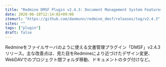 ```yaml
---
title: "Redmine DMSF Plugin v2.4.3: Document Management System Features plugin for Redmine"
date: 2020-06-18T12:14:02+09:00
itemurl: "https://github.com/danmunn/redmine_dmsf/releases/tag/v2.4.3"
sites: ""
tags: ["plugin"]
draft: false
---
```


Redmineをファイルサーバのように使える文書管理プラグイン「DMSF」v2.4.3リリース。主な改善点は、見た目をRedmineにより近づけたデザイン変更、WebDAVでのプロジェクト間フォルダ移動、ドキュメントのタグ付けなど。
